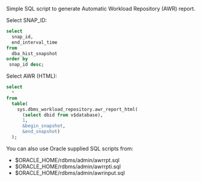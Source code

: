 Simple SQL script to generate Automatic Workload Repository (AWR) report.

Select SNAP_ID:
```sql
select
  snap_id,  
  end_interval_time
from
  dba_hist_snapshot
order by
 snap_id desc;
```

Select AWR (HTML):
```sql
select
  *
from
  table(
    sys.dbms_workload_repository.awr_report_html(
      (select dbid from v$database),
      1,
      &begin_snapshot,
      &end_snapshot)
  );
```

You can also use Oracle supplied SQL scripts from:
- $ORACLE_HOME/rdbms/admin/awrrpt.sql
- $ORACLE_HOME/rdbms/admin/awrrpti.sql
- $ORACLE_HOME/rdbms/admin/awrinput.sql
